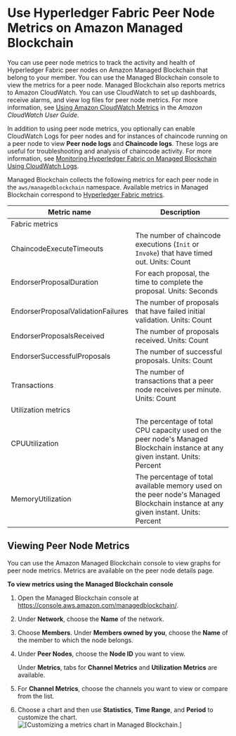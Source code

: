 # Use Hyperledger Fabric Peer Node Metrics on Amazon Managed Blockchain<a name="managed-blockchain-peer-node-metrics"></a>

You can use peer node metrics to track the activity and health of Hyperledger Fabric peer nodes on Amazon Managed Blockchain that belong to your member\. You can use the Managed Blockchain console to view the metrics for a peer node\. Managed Blockchain also reports metrics to Amazon CloudWatch\. You can use CloudWatch to set up dashboards, receive alarms, and view log files for peer node metrics\. For more information, see [Using Amazon CloudWatch Metrics](https://docs.aws.amazon.com/AmazonCloudWatch/latest/monitoring/working_with_metrics.html) in the *Amazon CloudWatch User Guide*\.

In addition to using peer node metrics, you optionally can enable CloudWatch Logs for peer nodes and for instances of chaincode running on a peer node to view **Peer node logs** and **Chaincode logs**\. These logs are useful for troubleshooting and analysis of chaincode activity\. For more information, see [Monitoring Hyperledger Fabric on Managed Blockchain Using CloudWatch Logs](monitoring-cloudwatch-logs.md)\.

Managed Blockchain collects the following metrics for each peer node in the `aws/managedblockchain` namespace\. Available metrics in Managed Blockchain correspond to [Hyperledger Fabric metrics](https://hyperledger-fabric.readthedocs.io/en/release-2.2/metrics_reference.html)\.


| Metric name | Description | 
| --- | --- | 
| Fabric metrics | 
|  ChaincodeExecuteTimeouts  |  The number of chaincode executions \(`Init` or `Invoke`\) that have timed out\. Units: Count  | 
|  EndorserProposalDuration  |  For each proposal, the time to complete the proposal\. Units: Seconds  | 
|  EndorserProposalValidationFailures  |  The number of proposals that have failed initial validation\. Units: Count  | 
|  EndorserProposalsReceived  |  The number of proposals received\. Units: Count  | 
|  EndorserSuccessfulProposals  |  The number of successful proposals\. Units: Count  | 
|  Transactions  |  The number of transactions that a peer node receives per minute\. Units: Count  | 
| Utilization metrics | 
|  CPUUtilization  |  The percentage of total CPU capacity used on the peer node's Managed Blockchain instance at any given instant\. Units: Percent  | 
|  MemoryUtilization  |  The percentage of total available memory used on the peer node's Managed Blockchain instance at any given instant\. Units: Percent  | 

## Viewing Peer Node Metrics<a name="managed-blockchain-view-metrics"></a>

You can use the Amazon Managed Blockchain console to view graphs for peer node metrics\. Metrics are available on the peer node details page\.

**To view metrics using the Managed Blockchain console**

1. Open the Managed Blockchain console at [https://console\.aws\.amazon\.com/managedblockchain/](https://console.aws.amazon.com/managedblockchain/)\.

1. Under **Network**, choose the **Name** of the network\.

1. Choose **Members**\. Under **Members owned by you**, choose the **Name** of the member to which the node belongs\.

1. Under **Peer Nodes**, choose the **Node ID** you want to view\.

   Under **Metrics**, tabs for **Channel Metrics** and **Utilization Metrics** are available\.

1. For **Channel Metrics**, choose the channels you want to view or compare from the list\.

1. Choose a chart and then use **Statistics**, **Time Range**, and **Period** to customize the chart\.  
![\[Customizing a metrics chart in Managed Blockchain.\]](http://docs.aws.amazon.com/managed-blockchain/latest/hyperledger-fabric-dev/images/metrics_chart.png)